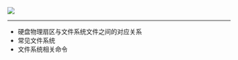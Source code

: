 ![](https://raw.githubusercontent.com/hsxhr-10/picture/master/FS%20Layer.png)

---

- 硬盘物理扇区与文件系统文件之间的对应关系
- 常见文件系统
- 文件系统相关命令

